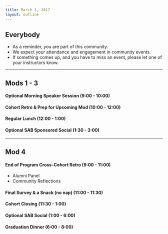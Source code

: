 ```yaml
---
title: March 3, 2017
layout: outline
---
```


## Everybody

- As a reminder, you are part of this community.
- We expect your attendance and engagement in community events.
- If something comes up, and you have to miss an event, please let one of your instructors know.

***

## Mods 1 - 3

#### Optional Morning Speaker Session (9:00 - 10:00)

#### Cohort Retro & Prep for Upcoming Mod (10:00 - 12:00)

#### Regular Lunch (12:00 - 1:00)

#### Optional SAB Sponsored Social (1:30 - 3:00)

***

## Mod 4

#### End of Program Cross-Cohort Retro (9:00 - 11:00)

* Alumni Panel
* Community Reflections

#### Final Survey & a Snack (no nap) (11:00 - 11:30)

#### Cohort Closing (11:30 - 1:00)

#### Optional SAB Social (1:00 - 6:00)

#### Graduation Dinner (6:00 - 8:00)
